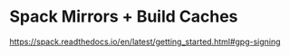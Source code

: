 # Spack Mirrors + Build Caches

https://spack.readthedocs.io/en/latest/getting_started.html#gpg-signing
